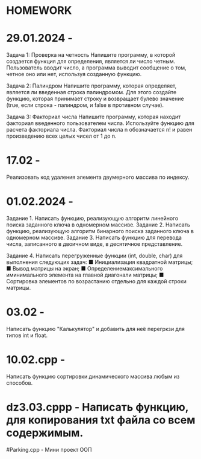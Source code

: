 # HOMEWORK

# 29.01.2024 - 
Задача 1: Проверка на четность
Напишите программу, в которой создается функция для определения, является ли число четным. Пользователь вводит число, а программа выводит сообщение о том, четное оно или нет, используя созданную функцию.

Задача 2: Палиндром
Напишите программу, которая определяет, является ли введенная строка палиндромом. Для этого создайте функцию, которая принимает строку и возвращает булево значение (true, если строка - палиндром, и false в противном случае).

Задача 3: Факториал числа
Напишите программу, которая находит факториал введенного пользователем числа. Используйте функцию для расчета факториала числа. Факториал числа n обозначается n! и равен произведению всех целых чисел от 1 до n.





# 17.02 - 
Реализовать код удаления элемента двумерного массива по индексу.

# 01.02.2024 -  
Задание 1. Написать функцию, реализующую алгоритм
линейного поиска заданного ключа в одномерном массиве.
Задание 2. Написать функцию, реализующую алгоритм
бинарного поиска заданного ключа в одномерном массиве.
Задание 3. Написать функцию для перевода числа, записанного в двоичном виде, в десятичное представление.

Задание 4. Написать перегруженные функции (int, double, char) для выполнения следующих задач:
■ Инициализация квадратной матрицы;
■ Вывод матрицы на экран;
■ Определениемаксимального иминимального элемента
на главной диагонали матрицы;
■ Сортировка элементов по возрастанию отдельно для
каждой строки матрицы.


# 03.02 - 
Написать функцию "Калькулятор" и добавить для неё перегркзи для типов int и float.


# 10.02.cpp - 
Написать функцию сортировки динамического массива любым из способов.



# dz3.03.cppp - Написать функцию, для копирования txt файла со всем содержимым.



#Parking.cpp - Мини проект ООП


